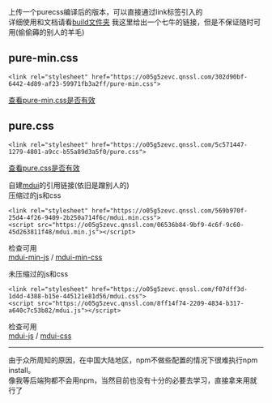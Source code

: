 上传一个purecss编译后的版本，可以直接通过link标签引入的  
详细使用和文档请看[build文件夹](https://github.com/jiqing112/purecss/tree/master/build#docs-and-website)
我这里给出一个七牛的链接，但是不保证随时可用(偷偷薅的别人的羊毛)
## pure-min.css  
~~~
<link rel="stylesheet" href="https://o05g5zevc.qnssl.com/302d90bf-6442-4d89-af23-59971fb3a2ff/pure-min.css">  
~~~
[查看pure-min,css是否有效](https://o05g5zevc.qnssl.com/302d90bf-6442-4d89-af23-59971fb3a2ff/pure-min.css)
## pure.css
~~~
<link rel="stylesheet" href="https://o05g5zevc.qnssl.com/5c571447-1279-4801-a9cc-b55a89d3a5f0/pure.css">
~~~
[查看pure.css是否有效](https://o05g5zevc.qnssl.com/5c571447-1279-4801-a9cc-b55a89d3a5f0/pure.css)
  
  自建[mdui](https://www.mdui.org)的引用链接(依旧是蹭别人的)  
  压缩过的js和css  
  ~~~
  <link rel="stylesheet" href="https://o05g5zevc.qnssl.com/569b970f-25d4-4f26-9409-2b250a714f6c/mdui.min.css">  
  <script src="https://o05g5zevc.qnssl.com/06536b84-9bf9-4c6f-9c60-45d263811f48/mdui.min.js"></script>
~~~
检查可用  
[mdui-min-js](https://o05g5zevc.qnssl.com/569b970f-25d4-4f26-9409-2b250a714f6c/mdui.min.css) /
[mdui-min-css](https://o05g5zevc.qnssl.com/06536b84-9bf9-4c6f-9c60-45d263811f48/mdui.min.js)

未压缩过的js和css
~~~
<link rel="stylesheet" href="https://o05g5zevc.qnssl.com/f07dff3d-1d4d-4388-b15e-445121e81d56/mdui.css">   
<script src="https://o05g5zevc.qnssl.com/8ff14f74-2209-4834-b317-a640c7c53b82/mdui.js"></script>
~~~
检查可用  
[mdui-js](https://o05g5zevc.qnssl.com/f07dff3d-1d4d-4388-b15e-445121e81d56/mdui.css) /
[mdui-css](https://o05g5zevc.qnssl.com/8ff14f74-2209-4834-b317-a640c7c53b82/mdui.js)

  

---
由于众所周知的原因，在中国大陆地区，npm不做些配置的情况下很难执行npm install。  
像我等后端狗都不会用npm，当然目前也没有十分的必要去学习，直接拿来用就行了

